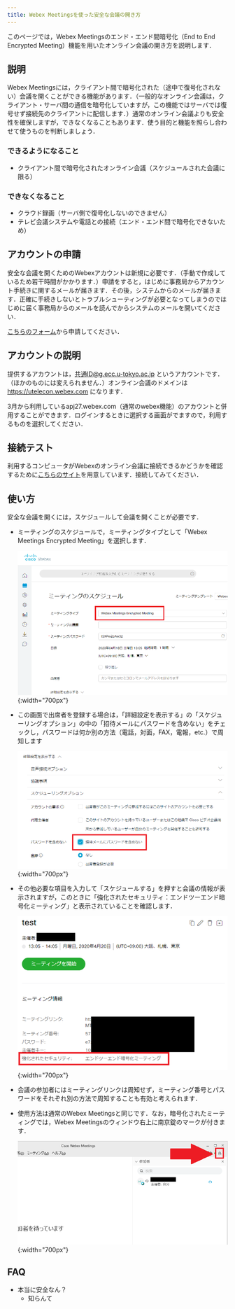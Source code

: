 ```yaml
---
title: Webex Meetingsを使った安全な会議の開き方
---
```


このページでは，Webex Meetingsのエンド・エンド間暗号化（End to End Encrypted Meeting）機能を用いたオンライン会議の開き方を説明します．

## 説明

Webex Meetingsには，クライアント間で暗号化された（途中で復号化されない）会議を開くことができる機能があります．（一般的なオンライン会議は，クライアント・サーバ間の通信を暗号化していますが，この機能ではサーバでは復号せず接続先のクライアントに配信します．）通常のオンライン会議よりも安全性を確保しますが，できなくなることもあります．使う目的と機能を照らし合わせて使うものを判断しましょう．

### できるようになること

* クライアント間で暗号化されたオンライン会議（スケジュールされた会議に限る） 

### できなくなること 

* クラウド録画（サーバ側で復号化しないのできません） 
* テレビ会議システムや電話との接続（エンド・エンド間で暗号化できないため） 

## アカウントの申請 

安全な会議を開くためのWebexアカウントは新規に必要です．（手動で作成しているため若干時間がかかります．）申請をすると，はじめに事務局からアカウント手続きに関するメールが届きます．その後，システムからのメールが届きます．正確に手続きしないとトラブルシューティングが必要となってしまうのではじめに届く事務局からのメールを読んでからシステムのメールを開いてください．

<a href="TBD" target="_blank">こちらのフォーム</a>から申請してください．

## アカウントの説明 

提供するアカウントは，共通ID@g.ecc.u-tokyo.ac.jp というアカウントです．（ほかのものには変えられません．）オンライン会議のドメインは https://utelecon.webex.com になります．

3月から利用しているapj27.webex.com（通常のwebex機能）のアカウントと併用することができます．ログインするときに選択する画面がでますので，利用するものを選択してください．

## 接続テスト 

利用するコンピュータがWebexのオンライン会議に接続できるかどうかを確認するために<a href="https://utelecon.webex.com/utelecon/j.php?MTID=mc31b90b0055bbe703d079f3a31239ca3" target="_blank">こちらのサイト</a>を用意しています．接続してみてください． 

## 使い方 

安全な会議を開くには，スケジュールして会議を開くことが必要です．
* ミーティングのスケジュールで，ミーティングタイプとして「Webex Meetings Encrypted Meeting」を選択します．

	![暗号化設定の画面](img/webex_encrypted_schedule.png){:width="700px"}

* この画面で出席者を登録する場合は，「詳細設定を表示する」の「スケジューリングオプション」の中の「招待メールにパスワードを含めない」をチェックし，パスワードは何か別の方法（電話，対面，FAX，電報，etc.）で周知します

	![暗号化設定詳細の画面](img/webex_encrypted_detail.png){:width="700px"}

* その他必要な項目を入力して「スケジュールする」を押すと会議の情報が表示されますが，このときに「強化されたセキュリティ：エンドツーエンド暗号化ミーティング」と表示されていることを確認します．

	![暗号化確認](img/webex_encrypted_confirm.png){:width="700px"}

* 会議の参加者にはミーティングリンクは周知せず，ミーティング番号とパスワードをそれぞれ別の方法で周知することも有効と考えられます．

* 使用方法は通常のWebex Meetingsと同じです．なお，暗号化されたミーティングでは，Webex Meetingsのウィンドウ右上に南京錠のマークが付きます．

	![暗号化確認](img/webex_encrypted_inmeeting.png){:width="700px"}
 
## FAQ

* 本当に安全なん？
	* 知らんて

